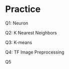 # Practice  
Q1: Neuron                                             
                    
Q2: K Nearest Neighbors          
                               
Q3: K-means                                   
                    
Q4: TF Image Preprocessing                         
         
Q5          
